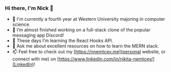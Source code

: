### Hi there, I'm Nick 👋

- 🏫 I'm currently a fourth year at Western University majoring in computer science.
- 🔭 I’m almost finished working on a full-stack clone of the popular messaging app Discord!
- 🌱 These days I’m learning the React Hooks API.
- 💬 Ask me about excellent resources on how to learn the MERN stack.
- 📫 Feel free to check out my [https://nnemtcev.me](personal website, or connect with me) on [https://www.linkedin.com/in/nikita-nemtcev/](LinkedIn)!
